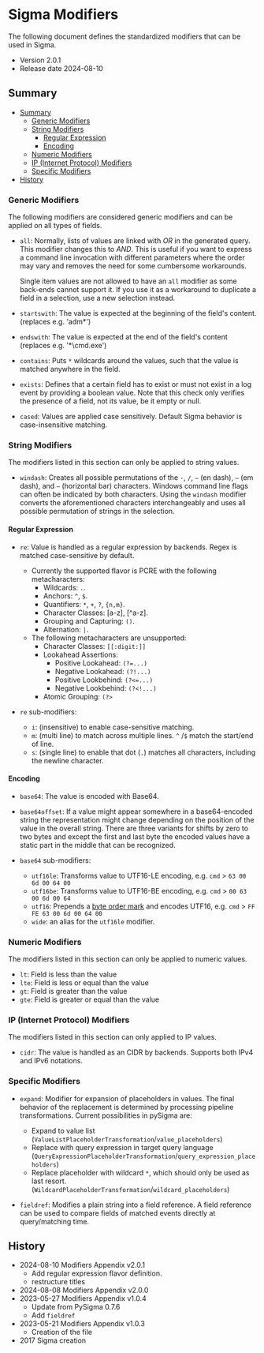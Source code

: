 # Sigma Modifiers <!-- omit in toc -->

The following document defines the standardized modifiers that can be used in Sigma.

* Version 2.0.1
* Release date 2024-08-10

## Summary

- [Summary](#summary)
  - [Generic Modifiers](#generic-modifiers)
  - [String Modifiers](#string-modifiers)
    - [Regular Expression](#regular-expression)
    - [Encoding](#encoding)
  - [Numeric Modifiers](#numeric-modifiers)
  - [IP (Internet Protocol) Modifiers](#ip-internet-protocol-modifiers)
  - [Specific Modifiers](#specific-modifiers)
- [History](#history)

### Generic Modifiers

The following modifiers are considered generic modifiers and can be applied on all types of fields.

* `all`: Normally, lists of values are linked with *OR* in the generated query. This modifier
  changes this to *AND*. This is useful if you want to express a command line invocation with different
  parameters where the order may vary and removes the need for some cumbersome workarounds.

  Single item values are not allowed to have an `all` modifier as some back-ends cannot support it.
  If you use it as a workaround to duplicate a field in a selection, use a new selection instead.

* `startswith`: The value is expected at the beginning of the field's content. (replaces e.g. 'adm*')
* `endswith`: The value is expected at the end of the field's content (replaces e.g. '*\cmd.exe')
* `contains`: Puts `*` wildcards around the values, such that the value is matched anywhere in the
  field.

* `exists`: Defines that a certain field has to exist or must not exist in a log event by providing a boolean value. Note that this check only verifies the presence of a field, not its value, be it empty or null.
* `cased`: Values are applied case sensitively. Default Sigma behavior is case-insensitive matching.

### String Modifiers

The modifiers listed in this section can only be applied to string values.

* `windash`: Creates all possible permutations of the `-`, `/`, `–` (en dash), `—` (em dash), and `―` (horizontal bar) characters. Windows command line flags can often be indicated by both characters. Using the `windash` modifier converts the aforementioned characters interchangeably and uses all possible permutation of strings in the selection.

#### Regular Expression

* `re`: Value is handled as a regular expression by backends. Regex is matched case-sensitive by default.
  * Currently the supported flavor is PCRE with the following metacharacters:
    * Wildcards: `.`.
    * Anchors: `^`, `$`.
    * Quantifiers: `*`, `+`, `?`, `{n,m}`.
    * Character Classes: [a-z], [^a-z].
    * Grouping and Capturing: `()`.
    * Alternation: `|`.
  * The following metacharacters are unsupported:
    * Character Classes: `[[:digit:]]`
    * Lookahead Assertions:
      * Positive Lookahead: `(?=...)`
      * Negative Lookahead: `(?!...)`
      * Positive Lookbehind: `(?<=...)`
      * Negative Lookbehind: `(?<!...)`
    * Atomic Grouping: `(?>`


* `re` sub-modifiers:
  * `i`: (insensitive) to enable case-sensitive matching.
  * `m`: (multi line) to match across multiple lines. `^` /`$` match the start/end of line.
  * `s`: (single line) to enable that dot (`.`) matches all characters, including the newline character.

#### Encoding

* `base64`: The value is encoded with Base64.
* `base64offset`: If a value might appear somewhere in a base64-encoded string the representation
  might change depending on the position of the value in the overall string. There are three variants for shifts
  by zero to two bytes and except the first and last byte the encoded values have a static part in
  the middle that can be recognized.

* `base64` sub-modifiers:
  * `utf16le`: Transforms value to UTF16-LE encoding, e.g. `cmd` > `63 00 6d 00 64 00`
  * `utf16be`: Transforms value to UTF16-BE encoding, e.g. `cmd` > `00 63 00 6d 00 64`
  * `utf16`: Prepends a [byte order mark](https://en.wikipedia.org/wiki/Byte_order_mark) and encodes UTF16, e.g. `cmd` > `FF FE 63 00 6d 00 64 00`
  * `wide`: an alias for the `utf16le` modifier.

### Numeric Modifiers

The modifiers listed in this section can only be applied to numeric values.

* `lt`: Field is less than the value
* `lte`: Field is less or equal than the value
* `gt`: Field is greater than the value
* `gte`: Field is greater or equal than the value

### IP (Internet Protocol) Modifiers

The modifiers listed in this section can only applied to IP values.

* `cidr`: The value is handled as an CIDR by backends. Supports both IPv4 and IPv6 notations.

### Specific Modifiers

* `expand`: Modifier for expansion of placeholders in values. The final behavior of the replacement is determined by processing pipeline transformations. Current possibilities in pySigma are:
  * Expand to value list (`ValueListPlaceholderTransformation`/`value_placeholders`)
  * Replace with query expression in target query language (`QueryExpressionPlaceholderTransformation`/`query_expression_placeholders`)
  * Replace placeholder with wildcard `*`, which should only be used as last resort. (`WildcardPlaceholderTransformation`/`wildcard_placeholders`)

* `fieldref`: Modifies a plain string into a field reference. A field reference can be used to compare fields of matched
  events directly at query/matching time.

## History

* 2024-08-10 Modifiers Appendix v2.0.1
  * Add regular expression flavor definition.
  * restructure titles
* 2024-08-08 Modifiers Appendix v2.0.0
* 2023-05-27 Modifiers Appendix v1.0.4
  * Update from PySigma 0.7.6
  * Add `fieldref`
* 2023-05-21 Modifiers Appendix v1.0.3
  * Creation of the file
* 2017 Sigma creation
